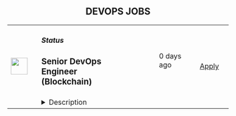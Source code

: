 <div align="center"><h2>DEVOPS JOBS</h2></div><table><tr>
                <td width="100" height="100" rowspan="2">
                    <img src="https://avatars.githubusercontent.com/u/11767950?s=200&v=4" width="38px" height="auto">
                </td>
                <td width="300">
                    <h5>Status</h5>
                    <h3>Senior DevOps Engineer (Blockchain)</h3>
                </td>
                <td width="300">
                    <code></code>
                </td>
                <td width="200">
                <text>0 days ago</text>
                </td>
                <td width="100" rowspan="2">
                <a href="https://boards.greenhouse.io/embed/job_app?for=status72&token=6192828&b=https%3A%2F%2Fjobs.status.im%2F" align="right" target="_blank">Apply</a>
                </td>
            </tr>
            <tr>
                <td colspan="3">
                <details><summary>Description</summary>
                
    <div class="content-intro"><p style="text-align: justify;"><strong>About Status</strong></p>
<p style="text-align: justify;"><span style="font-weight: 400;">Status is building the tools and infrastructure for the advancement of a secure, private, and open web3.&nbsp;</span></p>
<p style="text-align: justify;"><span style="font-weight: 400;">With the high level goals of preserving the right to privacy, mitigating the risk of censorship, and promoting economic trade in a transparent, open manner, Status is building a community where anyone is welcome to join and contribute.</span></p>
<p style="text-align: justify;"><span style="font-weight: 400;">As an organization, Status seeks to push the web3 ecosystem forward through research, creation of developer tools, and support of the open source community.&nbsp;</span></p>
<p style="text-align: justify;"><span style="font-weight: 400;">As a product, Status is an open source, Ethereum-based app that gives users the power to chat, transact, and access a revolutionary world of Apps on the decentralized web. But Status is also building foundational infrastructure for the whole Ethereum ecosystem, including the Nimbus ETH 1.0 and 2.0 clients, the Keycard hardware wallet, and the Waku messaging protocol, the p2p communication layer for Web3.</span></p>
<p style="text-align: justify;"><span style="font-weight: 400;">As a team, Status has been completely distributed since inception. Our team is currently 200+ core contributors strong, and welcomes a growing number of community members from all walks of life, scattered all around the globe.&nbsp;</span></p>
<p style="text-align: justify;"><span style="font-weight: 400;">We care deeply about open source, and our organizational structure has minimal hierarchy and no fixed work hours. We believe in working with a high degree of autonomy while supporting the organization's priorities.</span></p></div>

    <div class="careers-block__trix external-panel text-left">
<p></p>
<p><strong>The role</strong></p>
<p>DevOps is a buzzword, but it's also generic enough to encompass the breadth of tasks required in supporting development teams. There are many ways to make the lives of developers easier, and everyone has their own best way, which also means every team has their own way. There is no perfect way to make everyone happy with the same thing.</p>
<p>Supporting developers involves debugging obscure bash scripts from years ago that nobody remembers. It means biting on a piece of wood and using data formats turned programming languages like YAML to configure CI jobs. It means tracking down minute differences between releases of packages and libraries causing unexpected crashes. It means rewriting the same Dockerfile for the 5th time to allow a project to use one more obscure library. Or tracking down absurd race conditions of multi-threaded tests running in parallel on the same host. Or pulling your hair out at a bug only to realize it works fine after the CI worker host is restarted.</p>
<p>But fundamentally it means wrestling it all into submission and making it run smoothly... at least for as long as you're there.</p>
<p>If you have the guts to fight against entropy and deterioration of the reality we inhabit, then you just might also be crazy enough to enjoy the struggle while it lasts, and appreciate the eventual fruits of our labour, if you value privacy, freedom, and transparency. You might even make some money, and learn a bit from all the exceptional engineers working here.</p>
<p>&nbsp;</p>
<p><strong>Who you are</strong></p>
<p>You have strong Linux Fundamentals:</p>
<ul>
<li>Distros and package managers</li>
<li>Good understanding of process management</li>
</ul>
<p>You have programming experience:</p>
<ul>
<li>At least a few languages and showing the ability to learn</li>
<li>Bash as a minimum; Python would be helpful&nbsp;</li>
</ul>
<p>You have experience in Continuous Integration:</p>
<ul>
<li>Jenkins CI - Pipelines are written in Groovy</li>
<li>GitHub Actions - PR builds, mostly</li>
</ul>
<p>You have experience in Security:</p>
<ul>
<li>Good understanding of OpenSSH</li>
<li>GnuPG for encryption of secrets and backups</li>
</ul>
<p><span class="hljs-strong">Distributed Systems:</span></p>
<ul>
<li>Experience running Ethereum nodes</li>
<li>Knowledge of Layer 2 scaling solutions</li>
</ul>
<p>&nbsp;</p>
<p><strong>Compensation</strong></p>
<p>We are happy to pay in any mix of fiat/crypto.</p>
<p>&nbsp;</p>
<p><strong>Hiring process</strong></p>
<ol>
<li>Interview with the&nbsp;Talent team</li>
<li>Paid task</li>
<li>Technical interview with Head of Infra</li>
</ol>
<p><em>[The</em>&nbsp;<em>steps may change along the way if we see it makes sense to adapt the interview stages, so please consider the above as a guideline]</em></p>
<p></p>
<p>&nbsp;</p>
</div>

    

    

                </details>
                </td>
            </tr>,<tr>
                <td width="100" height="100" rowspan="2">
                    <img src="https://pbs.twimg.com/profile_images/696718028084482050/ymY3OEPk_400x400.png" width="38px" height="auto">
                </td>
                <td width="300">
                    <h5>CloudLinux</h5>
                    <h3>Senior DevOps Engineer (remote-only opportunity, location - Europe&CIS)</h3>
                </td>
                <td width="300">
                    <code></code>
                </td>
                <td width="200">
                <text>0 days ago</text>
                </td>
                <td width="100" rowspan="2">
                <a href="https://apply.workable.com/cloudlinux-1/j/5B2E9E7F04" align="right" target="_blank">Apply</a>
                </td>
            </tr>
            <tr>
                <td colspan="3">
                <details><summary>Description</summary>
                <p>We are looking for an <strong>DevOps Engineer</strong> to become a member of the CloudLinux infrastructure team. Our team is entrusted with a wide range of responsibilities, from managing access and providing compute resources and services to everyone in the company, to developing our own infrastructure projects and automations.</p><p><strong>This job is perfect for you if you:</strong></p><ul> <li>Have a solid foundation in Linux systems and networking</li> <li>Eager to expand your knowledge of new technologies</li> <li>Are able to independently learn about problems and troubleshoot them, eventually coming up with a solution</li> <li>Committed to helping people in resolving their issues.</li> <li>Passionate about topics like infrastructure, DevOps and system administration</li> </ul><p></p><h3>Requirements: </h3><p><strong>Responsibilities</strong></p><p>As a part of Infrastructure team you are responsible for effective tracking and timely resolution of tasks such as:</p><ul> <li>User management: onboarding/offboarding procedures and access management</li> <li>Server management: installing new and keeping track of existing production hosts on bare metal, public and private cloud.</li> <li>Managing DNS records, domain purchases, transfers or discontinuations.</li> <li>Security tasks: firewall configuration and regular OS updates.</li> <li>Monitoring and incident resolution: responding to incidents and ensuring minimal disruption to services.</li> <li>Create new services and integrate them in current infrastructure in alignment with the specifications provided by the development teams.</li> <li>Develop and implement CI/CD pipelines to automate routine administration tasks.</li> <li>Write and maintain documentation for services, tasks and procedures.</li> </ul><p><strong>Qualifications and Skills</strong></p><ul> <li>In-depth understanding of RHEL operating systems and its derivatives, including CentOS and AlmaLinux.</li> <li>Comprehensive knowledge of network fundamentals</li> <li>Experience with various compute environments, such as bare-metal servers, virtual machines, and containers.</li> <li>Good knowledge on how to monitor infrastructure components and services.</li> <li>Familiarity with Ansible and other configuration management tools.</li> <li>Proficiency in both spoken and written English, with the ability to produce clear and concise documentation.</li> <li>Eagerness to learn new concepts quickly for independent troubleshooting and issue resolution.</li> <li>Experience with at least one commercial cloud provider, such as AWS, Azure, or GCP.</li> <li>Familiarity with at least one common scripting language, such as Bash or Python.</li> <li>Experience with CI/CD tools like Gitlab or Jenkins.</li> <li>Familiarity with the Git version control system.</li> </ul><h3>Benefits: </h3><p><strong>What's in it for you?</strong></p><ul> <li>A focus on professional development; </li> <li>Interesting and challenging projects</li> <li>Flexible working hours</li> <li>Paid one month vacation per year and unlimited sick leave</li> <li>Medical insurance reimbursement</li> <li>Co-working and gym/sports reimbursement</li> <li>The opportunity to receive a reward for the most innovative idea that the company can patent</li> </ul><p><em>By applying for this position, you agree with </em><a href="https://cloudlinux.com/privacy-policy" rel="nofollow noreferrer noopener" class="external"><em>Cloudlinux Privacy Policy</em></a><em> and give us your consent to maintain and process your personal data with this respect. Please read our Privacy Policy for more information.</em></p>
                </details>
                </td>
            </tr>,<tr>
                <td width="100" height="100" rowspan="2">
                    <img src="https://pbs.twimg.com/profile_images/1382655628523364355/MWPIbbID_400x400.jpg" width="38px" height="auto">
                </td>
                <td width="300">
                    <h5>CoverGo</h5>
                    <h3>Senior DevOps Engineer</h3>
                </td>
                <td width="300">
                    <code></code>
                </td>
                <td width="200">
                <text>0 days ago</text>
                </td>
                <td width="100" rowspan="2">
                <a href="https://apply.workable.com/covergo/j/A7FF800EEE" align="right" target="_blank">Apply</a>
                </td>
            </tr>
            <tr>
                <td colspan="3">
                <details><summary>Description</summary>
                <p><strong>Top 3 Reasons To Join Us</strong></p><ul> <li>Competitive Salary</li> <li>100% Remote</li> <li>Working on the latest tech for the Insurtech Market Leader</li> </ul><p><strong>About Us</strong></p><p>At CoverGo, our mission is to empower all insurance companies to make insurance 100% digital and accessible to everyone.</p><ul> <li>We are a leading global no-code insurance platform for health, life, and P&amp;C</li> <li>We’re the winner of the Insurtech of the Year in all of Asia and other awards globally</li> <li>We work with insurance enterprise clients such as AXA, Bupa, MSIG, Dai-ichi, Bank of China Group Insurance, and many more</li> <li>We're an international, diverse team of over 120 people with 30 nationalities and team members working remotely from all over the world</li> <li>We are fully funded and backed by reputable VC funds and strategic institutional investors</li> <li>We have a global presence in Asia, EMEA and the Americas</li> <li>We’ve grown our annualized revenue by over 30x since January 2021</li> <li>We’re constantly working towards making CoverGo a workplace that you love coming to. We deeply believe that bringing together a diversity of thoughts, expressions, and perspectives is key to building the best culture for equally diverse communities all over the world</li> </ul><p><strong>About the Role</strong></p><p>As a Senior DevOps Engineer, you will leverage your extensive experience in software and systems engineering to lead the design and implementation of large-scale, fault-tolerant systems. You will play a crucial role in ensuring the reliability, availability, and scalability of both internal and external services, driving continuous improvement through automation and optimized infrastructure development.</p><p><strong>What You Will Do</strong></p><ul> <li>Designing and developing advanced automation solutions to eliminate manual processes and enhance system reliability.</li> <li>Managing complex distributed systems that dynamically adapt to various deployment models and evolving customer demands.</li> <li>Collaborating closely with cross-functional teams to integrate new technologies and improve system architecture.</li> <li>Leading efforts in system debugging, optimization, and proactive monitoring to maintain high performance and availability.</li> </ul><p><strong>What We Need</strong></p><ul> <li>Bachelor's degree in Computer Science, a related technical field, or equivalent practical experience.</li> <li>Minimum of 5 years of experience in DevOps or a related field.</li> <li>Extensive experience programming in multiple languages such as Python, Java, Go, etc.</li> <li>Strong knowledge of deploying and debugging applications on Kubernetes.</li> <li>Deep knowledge of Unix/Linux internals, networking concepts (routing, DNS, SDN), and cloud platforms (AWS, GCP, Azure).</li> <li>Proven track record in designing and deploying distributed systems at scale.</li> <li>Strong expertise in infrastructure-as-code tools (e.g., Terraform, Ansible) and container orchestration (e.g., Kubernetes).</li> <li>Ability to diagnose complex system issues and implement effective solutions.</li> </ul><p><strong>Preferred Qualifications</strong></p><ul> <li>Experience leading projects in system or network automation.</li> <li>Proficiency in CI/CD pipelines (e.g., GitHub Actions, FluxCD) and observability tools (e.g., Prometheus, Loki).</li> <li>Demonstrated ability to mentor and coach junior engineers.</li> <li>Innovative mindset with a proactive approach to shaping future technical strategies.</li> </ul><p><strong>Technologies You'll Work With</strong></p><ul> <li>Kubernetes: Custom Controllers, Advanced Deployment Strategies</li> <li>Cloud Platforms: AWS, GCP, Azure</li> <li>Infrastructure-as-Code: Terraform, Ansible</li> <li>Observability: Prometheus, Grafana, ELK Stack</li> <li>CI/CD: GitHub Actions, Jenkins</li> <li>Scripting: Python, Go, Bash</li> </ul><p><strong>Why You'll Love Working Here</strong></p><ul> <li>100% Remote</li> <li>Competitive renumeration package</li> <li>International Environment</li> <li>15 days annual leave</li> <li>13th-Month Pay</li> <li>Performance Bonus</li> <li>Stock Options after 6 months</li> <li>Company activities and events</li> <li>Learning and development plan</li> </ul><p><strong>CoverGo Company</strong><a href="https://www.youtube.com/watch?v=YI0ezLxvFvA" rel="nofollow noreferrer noopener" class="external"><strong> Video</strong></a></p><p>By submitting your application, you confirm that you have read, understood, and accepted the content of CoverGo’s <a href="https://apply.workable.com/covergo/gdpr_policy?lng=en" target="_blank" rel="nofollow noreferrer noopener" class="external">Privacy Notice</a> and you consent to the processing of your data as part of this application.</p><h3>Requirements: </h3><h3>Benefits: </h3>
                </details>
                </td>
            </tr>,<tr>
                <td width="100" height="100" rowspan="2">
                    <img src="https://pbs.twimg.com/profile_images/1382655628523364355/MWPIbbID_400x400.jpg" width="38px" height="auto">
                </td>
                <td width="300">
                    <h5>CoverGo</h5>
                    <h3>Senior DevOps Engineer</h3>
                </td>
                <td width="300">
                    <code></code>
                </td>
                <td width="200">
                <text>0 days ago</text>
                </td>
                <td width="100" rowspan="2">
                <a href="https://apply.workable.com/covergo/j/6EE1C14009" align="right" target="_blank">Apply</a>
                </td>
            </tr>
            <tr>
                <td colspan="3">
                <details><summary>Description</summary>
                <p><strong>Top 3 Reasons To Join Us</strong></p><ul> <li>Competitive Salary</li> <li>100% Remote</li> <li>Working on the latest tech for the Insurtech Market Leader</li> </ul><p><strong>About Us</strong></p><p>At CoverGo, our mission is to empower all insurance companies to make insurance 100% digital and accessible to everyone.</p><ul> <li>We are a leading global no-code insurance platform for health, life, and P&amp;C</li> <li>We’re the winner of the Insurtech of the Year in all of Asia and other awards globally</li> <li>We work with insurance enterprise clients such as AXA, Bupa, MSIG, Dai-ichi, Bank of China Group Insurance, and many more</li> <li>We're an international, diverse team of over 120 people with 30 nationalities and team members working remotely from all over the world</li> <li>We are fully funded and backed by reputable VC funds and strategic institutional investors</li> <li>We have a global presence in Asia, EMEA and the Americas</li> <li>We’ve grown our annualized revenue by over 30x since January 2021</li> <li>We’re constantly working towards making CoverGo a workplace that you love coming to. We deeply believe that bringing together a diversity of thoughts, expressions, and perspectives is key to building the best culture for equally diverse communities all over the world</li> </ul><p><strong>About the Role</strong></p><p>As a Senior DevOps Engineer, you will leverage your extensive experience in software and systems engineering to lead the design and implementation of large-scale, fault-tolerant systems. You will play a crucial role in ensuring the reliability, availability, and scalability of both internal and external services, driving continuous improvement through automation and optimized infrastructure development.</p><p><strong>What You Will Do</strong></p><ul> <li>Designing and developing advanced automation solutions to eliminate manual processes and enhance system reliability.</li> <li>Managing complex distributed systems that dynamically adapt to various deployment models and evolving customer demands.</li> <li>Collaborating closely with cross-functional teams to integrate new technologies and improve system architecture.</li> <li>Leading efforts in system debugging, optimization, and proactive monitoring to maintain high performance and availability.</li> </ul><p><strong>What We Need</strong></p><ul> <li>Bachelor's degree in Computer Science, a related technical field, or equivalent practical experience.</li> <li>Minimum of 5 years of experience in DevOps or a related field.</li> <li>Extensive experience programming in multiple languages such as Python, Java, Go, etc.</li> <li>Strong knowledge of deploying and debugging applications on Kubernetes.</li> <li>Deep knowledge of Unix/Linux internals, networking concepts (routing, DNS, SDN), and cloud platforms (AWS, GCP, Azure).</li> <li>Proven track record in designing and deploying distributed systems at scale.</li> <li>Strong expertise in infrastructure-as-code tools (e.g., Terraform, Ansible) and container orchestration (e.g., Kubernetes).</li> <li>Ability to diagnose complex system issues and implement effective solutions.</li> </ul><p><strong>Preferred Qualifications</strong></p><ul> <li>Experience leading projects in system or network automation.</li> <li>Proficiency in CI/CD pipelines (e.g., GitHub Actions, FluxCD) and observability tools (e.g., Prometheus, Loki).</li> <li>Demonstrated ability to mentor and coach junior engineers.</li> <li>Innovative mindset with a proactive approach to shaping future technical strategies.</li> </ul><p><strong>Technologies You'll Work With</strong></p><ul> <li>Kubernetes: Custom Controllers, Advanced Deployment Strategies</li> <li>Cloud Platforms: AWS, GCP, Azure</li> <li>Infrastructure-as-Code: Terraform, Ansible</li> <li>Observability: Prometheus, Grafana, ELK Stack</li> <li>CI/CD: GitHub Actions, Jenkins</li> <li>Scripting: Python, Go, Bash</li> </ul><p><strong>Why You'll Love Working Here</strong></p><ul> <li>100% Remote</li> <li>Competitive renumeration package</li> <li>International Environment</li> <li>15 days annual leave</li> <li>13th-Month Pay</li> <li>Performance Bonus</li> <li>Stock Options after 6 months</li> <li>Company activities and events</li> <li>Learning and development plan</li> </ul><p><strong>CoverGo Company</strong><a href="https://www.youtube.com/watch?v=YI0ezLxvFvA" rel="nofollow noreferrer noopener" class="external"><strong> Video</strong></a></p><p>By submitting your application, you confirm that you have read, understood, and accepted the content of CoverGo’s <a href="https://apply.workable.com/covergo/gdpr_policy?lng=en" target="_blank" rel="nofollow noreferrer noopener" class="external">Privacy Notice</a> and you consent to the processing of your data as part of this application.</p><h3>Requirements: </h3><h3>Benefits: </h3>
                </details>
                </td>
            </tr>,<tr>
                <td width="100" height="100" rowspan="2">
                    <img src="https://pbs.twimg.com/profile_images/1382655628523364355/MWPIbbID_400x400.jpg" width="38px" height="auto">
                </td>
                <td width="300">
                    <h5>CoverGo</h5>
                    <h3>Senior DevOps Engineer</h3>
                </td>
                <td width="300">
                    <code></code>
                </td>
                <td width="200">
                <text>0 days ago</text>
                </td>
                <td width="100" rowspan="2">
                <a href="https://apply.workable.com/covergo/j/2E4279FB8E" align="right" target="_blank">Apply</a>
                </td>
            </tr>
            <tr>
                <td colspan="3">
                <details><summary>Description</summary>
                <p><strong>Top 3 Reasons To Join Us</strong></p><ul> <li>Competitive Salary</li> <li>100% Remote</li> <li>Working on the latest tech for the Insurtech Market Leader</li> </ul><p><strong>About Us</strong></p><p>At CoverGo, our mission is to empower all insurance companies to make insurance 100% digital and accessible to everyone.</p><ul> <li>We are a leading global no-code insurance platform for health, life, and P&amp;C</li> <li>We’re the winner of the Insurtech of the Year in all of Asia and other awards globally</li> <li>We work with insurance enterprise clients such as AXA, Bupa, MSIG, Dai-ichi, Bank of China Group Insurance, and many more</li> <li>We're an international, diverse team of over 120 people with 30 nationalities and team members working remotely from all over the world</li> <li>We are fully funded and backed by reputable VC funds and strategic institutional investors</li> <li>We have a global presence in Asia, EMEA and the Americas</li> <li>We’ve grown our annualized revenue by over 30x since January 2021</li> <li>We’re constantly working towards making CoverGo a workplace that you love coming to. We deeply believe that bringing together a diversity of thoughts, expressions, and perspectives is key to building the best culture for equally diverse communities all over the world</li> </ul><p><strong>About the Role</strong></p><p>As a Senior DevOps Engineer, you will leverage your extensive experience in software and systems engineering to lead the design and implementation of large-scale, fault-tolerant systems. You will play a crucial role in ensuring the reliability, availability, and scalability of both internal and external services, driving continuous improvement through automation and optimized infrastructure development.</p><p><strong>What You Will Do</strong></p><ul> <li>Designing and developing advanced automation solutions to eliminate manual processes and enhance system reliability.</li> <li>Managing complex distributed systems that dynamically adapt to various deployment models and evolving customer demands.</li> <li>Collaborating closely with cross-functional teams to integrate new technologies and improve system architecture.</li> <li>Leading efforts in system debugging, optimization, and proactive monitoring to maintain high performance and availability.</li> </ul><p><strong>What We Need</strong></p><ul> <li>Bachelor's degree in Computer Science, a related technical field, or equivalent practical experience.</li> <li>Minimum of 5 years of experience in DevOps or a related field.</li> <li>Extensive experience programming in multiple languages such as Python, Java, Go, etc.</li> <li>Strong knowledge of deploying and debugging applications on Kubernetes.</li> <li>Deep knowledge of Unix/Linux internals, networking concepts (routing, DNS, SDN), and cloud platforms (AWS, GCP, Azure).</li> <li>Proven track record in designing and deploying distributed systems at scale.</li> <li>Strong expertise in infrastructure-as-code tools (e.g., Terraform, Ansible) and container orchestration (e.g., Kubernetes).</li> <li>Ability to diagnose complex system issues and implement effective solutions.</li> </ul><p><strong>Preferred Qualifications</strong></p><ul> <li>Experience leading projects in system or network automation.</li> <li>Proficiency in CI/CD pipelines (e.g., GitHub Actions, FluxCD) and observability tools (e.g., Prometheus, Loki).</li> <li>Demonstrated ability to mentor and coach junior engineers.</li> <li>Innovative mindset with a proactive approach to shaping future technical strategies.</li> </ul><p><strong>Technologies You'll Work With</strong></p><ul> <li>Kubernetes: Custom Controllers, Advanced Deployment Strategies</li> <li>Cloud Platforms: AWS, GCP, Azure</li> <li>Infrastructure-as-Code: Terraform, Ansible</li> <li>Observability: Prometheus, Grafana, ELK Stack</li> <li>CI/CD: GitHub Actions, Jenkins</li> <li>Scripting: Python, Go, Bash</li> </ul><p><strong>Why You'll Love Working Here</strong></p><ul> <li>100% Remote</li> <li>Competitive renumeration package</li> <li>International Environment</li> <li>15 days annual leave</li> <li>13th-Month Pay</li> <li>Performance Bonus</li> <li>Stock Options after 6 months</li> <li>Company activities and events</li> <li>Learning and development plan</li> </ul><p><strong>CoverGo Company</strong><a href="https://www.youtube.com/watch?v=YI0ezLxvFvA" rel="nofollow noreferrer noopener" class="external"><strong> Video</strong></a></p><p>By submitting your application, you confirm that you have read, understood, and accepted the content of CoverGo’s <a href="https://apply.workable.com/covergo/gdpr_policy?lng=en" target="_blank" rel="nofollow noreferrer noopener" class="external">Privacy Notice</a> and you consent to the processing of your data as part of this application.</p><h3>Requirements: </h3><h3>Benefits: </h3>
                </details>
                </td>
            </tr>,<tr>
                <td width="100" height="100" rowspan="2">
                    <img src="https://pbs.twimg.com/profile_images/1382655628523364355/MWPIbbID_400x400.jpg" width="38px" height="auto">
                </td>
                <td width="300">
                    <h5>CoverGo</h5>
                    <h3>Senior DevOps Engineer</h3>
                </td>
                <td width="300">
                    <code></code>
                </td>
                <td width="200">
                <text>0 days ago</text>
                </td>
                <td width="100" rowspan="2">
                <a href="https://apply.workable.com/covergo/j/8A0B8C0F4D" align="right" target="_blank">Apply</a>
                </td>
            </tr>
            <tr>
                <td colspan="3">
                <details><summary>Description</summary>
                <p><strong>Top 3 Reasons To Join Us</strong></p><ul> <li>Competitive Salary</li> <li>100% Remote</li> <li>Working on the latest tech for the Insurtech Market Leader</li> </ul><p><strong>About Us</strong></p><p>At CoverGo, our mission is to empower all insurance companies to make insurance 100% digital and accessible to everyone.</p><ul> <li>We are a leading global no-code insurance platform for health, life, and P&amp;C</li> <li>We’re the winner of the Insurtech of the Year in all of Asia and other awards globally</li> <li>We work with insurance enterprise clients such as AXA, Bupa, MSIG, Dai-ichi, Bank of China Group Insurance, and many more</li> <li>We're an international, diverse team of over 120 people with 30 nationalities and team members working remotely from all over the world</li> <li>We are fully funded and backed by reputable VC funds and strategic institutional investors</li> <li>We have a global presence in Asia, EMEA and the Americas</li> <li>We’ve grown our annualized revenue by over 30x since January 2021</li> <li>We’re constantly working towards making CoverGo a workplace that you love coming to. We deeply believe that bringing together a diversity of thoughts, expressions, and perspectives is key to building the best culture for equally diverse communities all over the world</li> </ul><p><strong>About the Role</strong></p><p>As a Senior DevOps Engineer, you will leverage your extensive experience in software and systems engineering to lead the design and implementation of large-scale, fault-tolerant systems. You will play a crucial role in ensuring the reliability, availability, and scalability of both internal and external services, driving continuous improvement through automation and optimized infrastructure development.</p><p><strong>What You Will Do</strong></p><ul> <li>Designing and developing advanced automation solutions to eliminate manual processes and enhance system reliability.</li> <li>Managing complex distributed systems that dynamically adapt to various deployment models and evolving customer demands.</li> <li>Collaborating closely with cross-functional teams to integrate new technologies and improve system architecture.</li> <li>Leading efforts in system debugging, optimization, and proactive monitoring to maintain high performance and availability.</li> </ul><p><strong>What We Need</strong></p><ul> <li>Bachelor's degree in Computer Science, a related technical field, or equivalent practical experience.</li> <li>Minimum of 5 years of experience in DevOps or a related field.</li> <li>Extensive experience programming in multiple languages such as Python, Java, Go, etc.</li> <li>Strong knowledge of deploying and debugging applications on Kubernetes.</li> <li>Deep knowledge of Unix/Linux internals, networking concepts (routing, DNS, SDN), and cloud platforms (AWS, GCP, Azure).</li> <li>Proven track record in designing and deploying distributed systems at scale.</li> <li>Strong expertise in infrastructure-as-code tools (e.g., Terraform, Ansible) and container orchestration (e.g., Kubernetes).</li> <li>Ability to diagnose complex system issues and implement effective solutions.</li> </ul><p><strong>Preferred Qualifications</strong></p><ul> <li>Experience leading projects in system or network automation.</li> <li>Proficiency in CI/CD pipelines (e.g., GitHub Actions, FluxCD) and observability tools (e.g., Prometheus, Loki).</li> <li>Demonstrated ability to mentor and coach junior engineers.</li> <li>Innovative mindset with a proactive approach to shaping future technical strategies.</li> </ul><p><strong>Technologies You'll Work With</strong></p><ul> <li>Kubernetes: Custom Controllers, Advanced Deployment Strategies</li> <li>Cloud Platforms: AWS, GCP, Azure</li> <li>Infrastructure-as-Code: Terraform, Ansible</li> <li>Observability: Prometheus, Grafana, ELK Stack</li> <li>CI/CD: GitHub Actions, Jenkins</li> <li>Scripting: Python, Go, Bash</li> </ul><p><strong>Why You'll Love Working Here</strong></p><ul> <li>100% Remote</li> <li>Competitive renumeration package</li> <li>International Environment</li> <li>15 days annual leave</li> <li>13th-Month Pay</li> <li>Performance Bonus</li> <li>Stock Options after 6 months</li> <li>Company activities and events</li> <li>Learning and development plan</li> </ul><p><strong>CoverGo Company</strong><a href="https://www.youtube.com/watch?v=YI0ezLxvFvA" rel="nofollow noreferrer noopener" class="external"><strong> Video</strong></a></p><p>By submitting your application, you confirm that you have read, understood, and accepted the content of CoverGo’s <a href="https://apply.workable.com/covergo/gdpr_policy?lng=en" target="_blank" rel="nofollow noreferrer noopener" class="external">Privacy Notice</a> and you consent to the processing of your data as part of this application.</p><h3>Requirements: </h3><h3>Benefits: </h3>
                </details>
                </td>
            </tr>,<tr>
                <td width="100" height="100" rowspan="2">
                    <img src="https://pbs.twimg.com/profile_images/1382655628523364355/MWPIbbID_400x400.jpg" width="38px" height="auto">
                </td>
                <td width="300">
                    <h5>CoverGo</h5>
                    <h3>Senior DevOps Engineer</h3>
                </td>
                <td width="300">
                    <code></code>
                </td>
                <td width="200">
                <text>0 days ago</text>
                </td>
                <td width="100" rowspan="2">
                <a href="https://apply.workable.com/covergo/j/28F3F837E3" align="right" target="_blank">Apply</a>
                </td>
            </tr>
            <tr>
                <td colspan="3">
                <details><summary>Description</summary>
                <p><strong>Top 3 Reasons To Join Us</strong></p><ul> <li>Competitive Salary</li> <li>International Environment</li> <li>Working on the latest tech for the Insurtech Market Leader</li> </ul><p><strong>About Us</strong></p><p>At CoverGo, our mission is to empower all insurance companies to make insurance 100% digital and accessible to everyone.</p><ul> <li>We are a leading global no-code insurance platform for health, life, and P&amp;C</li> <li>We’re the winner of the Insurtech of the Year in all of Asia and other awards globally</li> <li>We work with insurance enterprise clients such as AXA, Bupa, MSIG, Dai-ichi, Bank of China Group Insurance, and many more</li> <li>We're an international, diverse team of over 120 people with 30 nationalities and team members working remotely from all over the world</li> <li>We are fully funded and backed by reputable VC funds and strategic institutional investors</li> <li>We have a global presence in Asia, EMEA and the Americas</li> <li>We’ve grown our annualized revenue by over 30x since January 2021</li> <li>We’re constantly working towards making CoverGo a workplace that you love coming to. We deeply believe that bringing together a diversity of thoughts, expressions, and perspectives is key to building the best culture for equally diverse communities all over the world</li> </ul><p><strong>About the Role</strong></p><p>As a Senior DevOps Engineer, you will leverage your extensive experience in software and systems engineering to lead the design and implementation of large-scale, fault-tolerant systems. You will play a crucial role in ensuring the reliability, availability, and scalability of both internal and external services, driving continuous improvement through automation and optimized infrastructure development.</p><p><strong>What You Will Do</strong></p><ul> <li>Designing and developing advanced automation solutions to eliminate manual processes and enhance system reliability.</li> <li>Managing complex distributed systems that dynamically adapt to various deployment models and evolving customer demands.</li> <li>Collaborating closely with cross-functional teams to integrate new technologies and improve system architecture.</li> <li>Leading efforts in system debugging, optimization, and proactive monitoring to maintain high performance and availability.</li> </ul><p><strong>What We Need</strong></p><ul> <li>Bachelor's degree in Computer Science, a related technical field, or equivalent practical experience.</li> <li>Minimum of 5 years of experience in DevOps or a related field.</li> <li>Extensive experience programming in multiple languages such as Python, Java, Go, etc.</li> <li>Strong knowledge of deploying and debugging applications on Kubernetes.</li> <li>Deep knowledge of Unix/Linux internals, networking concepts (routing, DNS, SDN), and cloud platforms (AWS, GCP, Azure).</li> <li>Proven track record in designing and deploying distributed systems at scale.</li> <li>Strong expertise in infrastructure-as-code tools (e.g., Terraform, Ansible) and container orchestration (e.g., Kubernetes).</li> <li>Ability to diagnose complex system issues and implement effective solutions.</li> </ul><p><strong>Preferred Qualifications</strong></p><ul> <li>Experience leading projects in system or network automation.</li> <li>Proficiency in CI/CD pipelines (e.g., GitHub Actions, FluxCD) and observability tools (e.g., Prometheus, Loki).</li> <li>Demonstrated ability to mentor and coach junior engineers.</li> <li>Innovative mindset with a proactive approach to shaping future technical strategies.</li> </ul><p><strong>Technologies You'll Work With</strong></p><ul> <li>Kubernetes: Custom Controllers, Advanced Deployment Strategies</li> <li>Cloud Platforms: AWS, GCP, Azure</li> <li>Infrastructure-as-Code: Terraform, Ansible</li> <li>Observability: Prometheus, Grafana, ELK Stack</li> <li>CI/CD: GitHub Actions, Jenkins</li> <li>Scripting: Python, Go, Bash</li> </ul><p><strong>Why You'll Love Working Here</strong></p><ul> <li>Competitive renumeration package</li> <li>International Environment</li> <li>15 days annual leave</li> <li>13th-Month Pay</li> <li>Performance Bonus</li> <li>Stock Options after 6 months</li> <li>Company activities and events</li> <li>Learning and development plan</li> </ul><p><strong>CoverGo Company</strong><a href="https://www.youtube.com/watch?v=YI0ezLxvFvA" rel="nofollow noreferrer noopener" class="external"><strong> Video</strong></a></p><p>By submitting your application, you confirm that you have read, understood, and accepted the content of CoverGo’s <a href="https://apply.workable.com/covergo/gdpr_policy?lng=en" target="_blank" rel="nofollow noreferrer noopener" class="external">Privacy Notice</a> and you consent to the processing of your data as part of this application.</p><h3>Requirements: </h3><h3>Benefits: </h3>
                </details>
                </td>
            </tr></table>